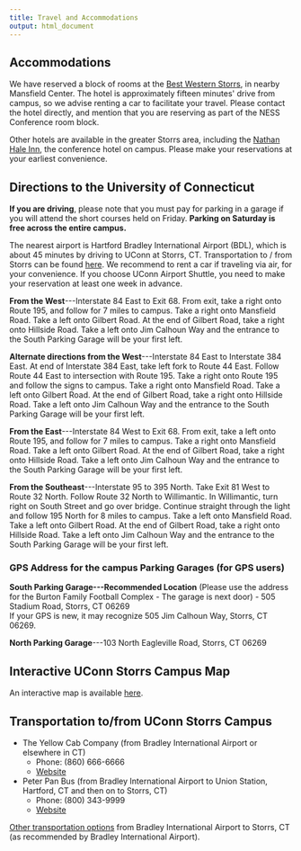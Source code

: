 ```yaml
---
title: Travel and Accommodations
output: html_document
---
```


## Accommodations

We have reserved a block of rooms at
the
[Best Western Storrs](https://www.bestwestern.com/en_US/book/hotels-in-mansfield-center/best-western-storrs/propertyCode.07012.html),
in nearby Mansfield Center. The hotel is approximately fifteen
minutes' drive from campus, so we advise renting a car to facilitate
your travel. Please contact the hotel directly, and mention that you
are reserving as part of the NESS Conference room block.

Other hotels are available in the greater Storrs area, including
the [Nathan Hale Inn](http://www.nathanhaleinn.com/), the conference
hotel on campus. Please make your reservations at your earliest
convenience.

## Directions to the University of Connecticut

**If you are driving**, please note that you must pay for parking in a
garage if you will attend the short courses held on Friday. **Parking
on Saturday is free across the entire campus.**

The nearest airport is Hartford Bradley International Airport (BDL),
which is about 45 minutes by driving to UConn at Storrs, CT.
Transportation to / from Storrs can be
found [here](http://isss.uconn.edu/gettingtouconn/). We recommend to
rent a car if traveling via air, for your convenience. If you choose
UConn Airport Shuttle, you need to make your reservation at least one
week in advance.

**From the West**---Interstate 84 East to Exit 68. From exit, take a
right onto Route 195, and follow for 7 miles to campus. Take a right
onto Mansfield Road. Take a left onto Gilbert Road. At the end of
Gilbert Road, take a right onto Hillside Road. Take a left onto Jim
Calhoun Way and the entrance to the South Parking Garage will be your
first left.

**Alternate directions from the West**---Interstate 84 East to
Interstate 384 East. At end of Interstate 384 East, take left fork to
Route 44 East. Follow Route 44 East to intersection with
Route 195. Take a right onto Route 195 and follow the signs to
campus. Take a right onto Mansfield Road. Take a left onto Gilbert
Road. At the end of Gilbert Road, take a right onto Hillside
Road. Take a left onto Jim Calhoun Way and the entrance to the South
Parking Garage will be your first left.

**From the East**---Interstate 84 West to Exit 68. From exit, take a
left onto Route 195, and follow for 7 miles to campus. Take a right
onto Mansfield Road. Take a left onto Gilbert Road. At the end of
Gilbert Road, take a right onto Hillside Road. Take a left onto Jim
Calhoun Way and the entrance to the South Parking Garage will be your
first left.

**From the Southeast**---Interstate 95 to 395 North. Take Exit 81 West
to Route 32 North. Follow Route 32 North to Willimantic. In
Willimantic, turn right on South Street and go over bridge. Continue
straight through the light and follow 195 North for 8 miles to
campus. Take a left onto Mansfield Road. Take a left onto Gilbert
Road. At the end of Gilbert Road, take a right onto Hillside
Road. Take a left onto Jim Calhoun Way and the entrance to the South
Parking Garage will be your first left.

### GPS Address for the campus Parking Garages (for GPS users)

**South Parking Garage---Recommended Location** (Please use the
address for the Burton Family Football Complex - The garage is next
door) - 505 Stadium Road, Storrs, CT 06269<br /> If your GPS is new,
it may recognize 505 Jim Calhoun Way, Storrs, CT 06269.

**North Parking Garage**---103 North Eagleville Road, Storrs, CT 06269

## Interactive UConn Storrs Campus Map

An interactive map is available [here](http://maps.uconn.edu/).

## Transportation to/from UConn Storrs Campus

* The Yellow Cab Company (from Bradley International Airport or
  elsewhere in CT)
    * Phone: (860) 666-6666
    * [Website](http://www.theyellowcab.com/)
* Peter Pan Bus (from Bradley International Airport to Union Station,
  Hartford, CT and then on to Storrs, CT)
    * Phone: (800) 343-9999
    * [Website](https://peterpanbus.com/)

[Other transportation options](http://www.bradleyairport.com/transportation/) from
Bradley International Airport to Storrs, CT (as recommended by Bradley
International Airport).


